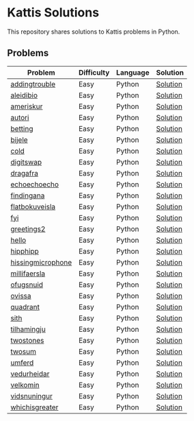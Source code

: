 # Kattis Solutions

This repository shares solutions to Kattis problems in Python.

## Problems
| Problem | Difficulty | Language | Solution |
| ------- | ---------- | -------- | -------- |
| [addingtrouble](https://open.kattis.com/problems/addingtrouble) | Easy | Python | [Solution](https://github.com/ayubhali/kattisol/blob/main/kattis/python/1_Easy/addingtrouble.py) |
| [aleidibio](https://open.kattis.com/problems/aleidibio) | Easy | Python | [Solution](https://github.com/ayubhali/kattisol/blob/main/kattis/python/1_Easy/aleidibio.py) |
| [ameriskur](https://open.kattis.com/problems/ameriskur) | Easy | Python | [Solution](https://github.com/ayubhali/kattisol/blob/main/kattis/python/1_Easy/ameriskur.py) |
| [autori](https://open.kattis.com/problems/autori) | Easy | Python | [Solution](https://github.com/ayubhali/kattisol/blob/main/kattis/python/1_Easy/autori.py) |
| [betting](https://open.kattis.com/problems/betting) | Easy | Python | [Solution](https://github.com/ayubhali/kattisol/blob/main/kattis/python/1_Easy/betting.py) |
| [bijele](https://open.kattis.com/problems/bijele) | Easy | Python | [Solution](https://github.com/ayubhali/kattisol/blob/main/kattis/python/1_Easy/bijele.py) |
| [cold](https://open.kattis.com/problems/cold) | Easy | Python | [Solution](https://github.com/ayubhali/kattisol/blob/main/kattis/python/1_Easy/cold.py) |
| [digitswap](https://open.kattis.com/problems/digitswap) | Easy | Python | [Solution](https://github.com/ayubhali/kattisol/blob/main/kattis/python/1_Easy/digitswap.py) |
| [dragafra](https://open.kattis.com/problems/dragafra) | Easy | Python | [Solution](https://github.com/ayubhali/kattisol/blob/main/kattis/python/1_Easy/dragafra.py) |
| [echoechoecho](https://open.kattis.com/problems/echoechoecho) | Easy | Python | [Solution](https://github.com/ayubhali/kattisol/blob/main/kattis/python/1_Easy/echoechoecho.py) |
| [findingana](https://open.kattis.com/problems/findingana) | Easy | Python | [Solution](https://github.com/ayubhali/kattisol/blob/main/kattis/python/1_Easy/findingana.py) |
| [flatbokuveisla](https://open.kattis.com/problems/flatbokuveisla) | Easy | Python | [Solution](https://github.com/ayubhali/kattisol/blob/main/kattis/python/1_Easy/flatbokuveisla.py) |
| [fyi](https://open.kattis.com/problems/fyi) | Easy | Python | [Solution](https://github.com/ayubhali/kattisol/blob/main/kattis/python/1_Easy/fyi.py) |
| [greetings2](https://open.kattis.com/problems/greetings2) | Easy | Python | [Solution](https://github.com/ayubhali/kattisol/blob/main/kattis/python/1_Easy/greetings2.py) |
| [hello](https://open.kattis.com/problems/hello) | Easy | Python | [Solution](https://github.com/ayubhali/kattisol/blob/main/kattis/python/1_Easy/hello.py) |
| [hipphipp](https://open.kattis.com/problems/hipphipp) | Easy | Python | [Solution](https://github.com/ayubhali/kattisol/blob/main/kattis/python/1_Easy/hipphipp.py) |
| [hissingmicrophone](https://open.kattis.com/problems/hissingmicrophone) | Easy | Python | [Solution](https://github.com/ayubhali/kattisol/blob/main/kattis/python/1_Easy/hissingmicrophone.py) |
| [millifaersla](https://open.kattis.com/problems/millifaersla) | Easy | Python | [Solution](https://github.com/ayubhali/kattisol/blob/main/kattis/python/1_Easy/millifaersla.py) |
| [ofugsnuid](https://open.kattis.com/problems/ofugsnuid) | Easy | Python | [Solution](https://github.com/ayubhali/kattisol/blob/main/kattis/python/1_Easy/ofugsnuid.py) |
| [ovissa](https://open.kattis.com/problems/ovissa) | Easy | Python | [Solution](https://github.com/ayubhali/kattisol/blob/main/kattis/python/1_Easy/ovissa.py) |
| [quadrant](https://open.kattis.com/problems/quadrant) | Easy | Python | [Solution](https://github.com/ayubhali/kattisol/blob/main/kattis/python/1_Easy/quadrant.py) |
| [sith](https://open.kattis.com/problems/sith) | Easy | Python | [Solution](https://github.com/ayubhali/kattisol/blob/main/kattis/python/1_Easy/sith.py) |
| [tilhamingju](https://open.kattis.com/problems/tilhamingju) | Easy | Python | [Solution](https://github.com/ayubhali/kattisol/blob/main/kattis/python/1_Easy/tilhamingju.py) |
| [twostones](https://open.kattis.com/problems/twostones) | Easy | Python | [Solution](https://github.com/ayubhali/kattisol/blob/main/kattis/python/1_Easy/twostones.py) |
| [twosum](https://open.kattis.com/problems/twosum) | Easy | Python | [Solution](https://github.com/ayubhali/kattisol/blob/main/kattis/python/1_Easy/twosum.py) |
| [umferd](https://open.kattis.com/problems/umferd) | Easy | Python | [Solution](https://github.com/ayubhali/kattisol/blob/main/kattis/python/1_Easy/umferd.py) |
| [vedurheidar](https://open.kattis.com/problems/vedurheidar) | Easy | Python | [Solution](https://github.com/ayubhali/kattisol/blob/main/kattis/python/1_Easy/vedurheidar.py) |
| [velkomin](https://open.kattis.com/problems/velkomin) | Easy | Python | [Solution](https://github.com/ayubhali/kattisol/blob/main/kattis/python/1_Easy/velkomin.py) |
| [vidsnuningur](https://open.kattis.com/problems/vidsnuningur) | Easy | Python | [Solution](https://github.com/ayubhali/kattisol/blob/main/kattis/python/1_Easy/vidsnuningur.py) |
| [whichisgreater](https://open.kattis.com/problems/whichisgreater) | Easy | Python | [Solution](https://github.com/ayubhali/kattisol/blob/main/kattis/python/1_Easy/whichisgreater.py) |

